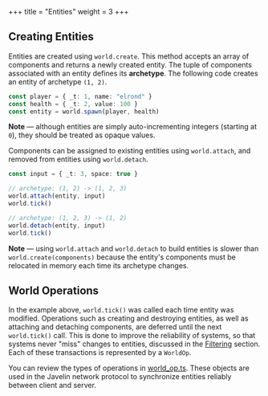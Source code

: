 +++
title = "Entities"
weight = 3
+++

## Creating Entities

Entities are created using `world.create`. This method accepts an array of components and returns a newly created entity. The tuple of components associated with an entity defines its **archetype**. The following code creates an entity of archetype `(1, 2)`.

```typescript
const player = { _t: 1, name: "elrond" }
const health = { _t: 2, value: 100 }
const entity = world.spawn(player, health)
```

<aside>
  <p>
    <strong>Note</strong> — although entities are simply auto-incrementing integers (starting at <code>0</code>), they should be treated as opaque values.
  </p>
</aside>

Components can be assigned to existing entities using `world.attach`, and removed from entities using `world.detach`.

```typescript
const input = { _t: 3, space: true }

// archetype: (1, 2) -> (1, 2, 3)
world.attach(entity, input)
world.tick()

// archetype: (1, 2, 3) -> (1, 2)
world.detach(entity, input)
world.tick()
```

<aside>
  <p>
    <strong>Note</strong> — using <code>world.attach</code> and <code>world.detach</code> to build entities is slower than <code>world.create(components)</code> because the entity's components must be relocated in memory each time its archetype changes.
  </p>
</aside>

## World Operations

In the example above, `world.tick()` was called each time entity was modified. Operations such as creating and destroying entities, as well as attaching and detaching components, are deferred until the next `world.tick()` call. This is done to improve the reliability of systems, so that systems never "miss" changes to entities, discussed in the [Filtering](/ecs/filtering) section. Each of these transactions is represented by a `WorldOp`.

You can review the types of operations in [world_op.ts](https://github.com/3mcd/javelin/blob/master/packages/ecs/src/world_op.ts). These objects are used in the Javelin network protocol to synchronize entities reliably between client and server.
